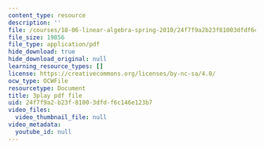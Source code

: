 ```yaml
---
content_type: resource
description: ''
file: /courses/18-06-linear-algebra-spring-2010/24f7f9a2b23f81003dfdf6c146e123b7_7UJ4CFRGd-U.pdf
file_size: 19856
file_type: application/pdf
hide_download: true
hide_download_original: null
learning_resource_types: []
license: https://creativecommons.org/licenses/by-nc-sa/4.0/
ocw_type: OCWFile
resourcetype: Document
title: 3play pdf file
uid: 24f7f9a2-b23f-8100-3dfd-f6c146e123b7
video_files:
  video_thumbnail_file: null
video_metadata:
  youtube_id: null
---
```

